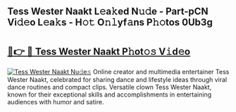## Tess Wester Naakt L𝚎a𝚔ed N𝚞𝚍e - Part-pCN Vi𝚍𝚎o L𝚎a𝚔s - H𝚘𝚝 O𝚗𝚕yf𝚊ns P𝚑𝚘tos 0Ub3g

# <h2><a href="http://kf4uinh.oniu.top/?m=Tess+Wester+Naakt">🔗👉 🔴 Tess Wester Naakt P𝚑ot𝚘𝚜 V𝚒d𝚎o</a></h2>

[![Tess Wester Naakt Nu𝚍e𝚜](https://i.imgur.com/0qMVB7G.gif)](http://kf4uinh.oniu.top/?m=Tess+Wester+Naakt)
Online creator and multimedia entertainer Tess Wester Naakt, celebrated for sharing dance and lifestyle ideas through viral dance routines and compact clips. Versatile clown Tess Wester Naakt, known for their exceptional skills and accomplishments in entertaining audiences with humor and satire.  
